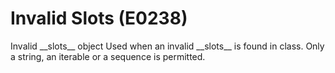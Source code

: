 # Invalid Slots (E0238)

Invalid \_\_slots\_\_ object Used when an invalid \_\_slots\_\_ is found
in class. Only a string, an iterable or a sequence is permitted.
